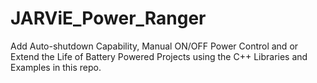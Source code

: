 # JARViE_Power_Ranger
Add Auto-shutdown Capability, Manual ON/OFF Power Control and or Extend the Life of Battery Powered Projects using the C++ Libraries and Examples in this repo.
